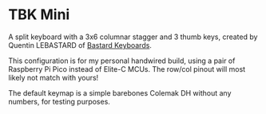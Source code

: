 # TBK Mini

A split keyboard with a 3x6 columnar stagger and 3 thumb keys, created by Quentin LEBASTARD of [Bastard Keyboards](https://bastardkb.com/).

This configuration is for my personal handwired build, using a pair of Raspberry Pi Pico instead of Elite-C MCUs. The row/col pinout will most likely not match with yours!

The default keymap is a simple barebones Colemak DH without any numbers, for testing purposes.